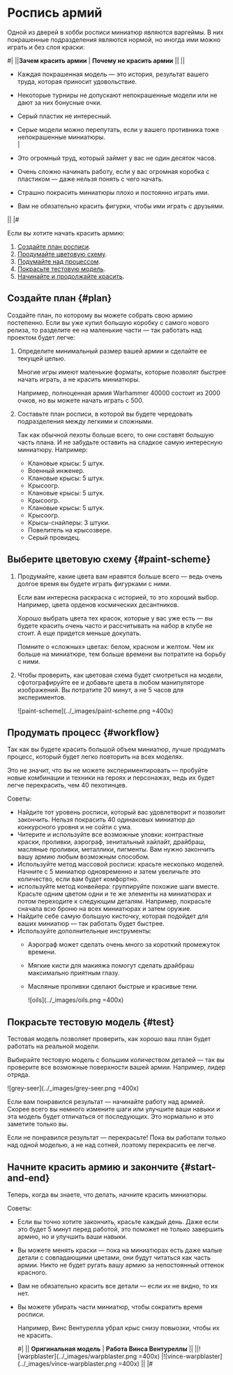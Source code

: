 # Роспись армий


Одной из дверей в хобби росписи миниатюр являются варгеймы. В них покрашенные подразделения являются нормой, но иногда ими можно играть и без слоя краски:

#|
||**Зачем красить армии** | **Почему не красить армии** ||
|| 

* Каждая покрашенная модель — это история, результат вашего труда, которая приносит удовольствие.
* Некоторые турниры не допускают непокрашенные модели или не дают за них бонусные очки.
* Серый пластик не интересный.
* Серые модели  можно перепутать, если у вашего противника тоже непокрашенные миниатюры.  
|

* Это огромный труд, который займет у вас не один десяток часов.
* Очень сложно начинать работу, если  у вас огромная коробка с пластиком — даже нельзя понять с чего начать. 
* Страшно покрасить миниатюры плохо и постоянно играть ими.
* Вам не обязательно красить фигурки, чтобы ими играть с друзьями.

||
|#

Если вы хотите начать красить армию:

1. [Создайте план росписи](#plan).
2. [Продумайте цветовую схему](#paint-scheme).
3. [Подумайте над процессом](#workflow).
4. [Покрасьте тестовую модель](#test).
5. [Начинайте и продолжайте красить](#start-and-end).

## Создайте план {#plan}

Создайте план, по которому вы можете собрать свою армию постепенно. Если вы уже купил большую коробку с самого нового релиза, то разделите ее на маленькие части — так работать над проектом будет легче:

1. Определите минимальный размер вашей армии и сделайте ее текущей целью.
   
    Многие игры имеют маленькие форматы, которые позволят быстрее начать играть, а не красить миниатюры.

    Например, полноценная армия Warhammer 40000 состоит из 2000 очков, но вы можете начать играть с 500.

2. Составьте план росписи, в которой вы будете чередовать подразделения между легкими и сложными.
   
   Так как обычной пехоты больше всего, то они составят большую часть плана. И не забудьте оставить на сладкое самую интересную миниатюру. Например:

   * Клановые крысы: 5 штук.
   * Военный инженер.
   * Клановые крысы: 5 штук.
   * Крысоогр.
   * Клановые крысы: 5 штук.
   * Крысоогр.
   * Клановые крысы: 5 штук.
   * Крысоогр.
   * Крысы-снайперы: 3 штуки.
   * Повелитель на крысозвере.
   * Серый провидец.

## Выберите цветовую схему {#paint-scheme}

1. Продумайте, какие цвета вам нравятся больше всего — ведь очень долгое время вы будете играть фигурками с ними.

    Если вам интересна раскраска с историей, то это хороший выбор. Например, цвета орденов космических десантников.

    Хорошо выбрать цвета тех красок, которые у вас уже есть — вы будете красить очень часто и рассчитывать на набор в клубе не стоит. А еще придется меньше докупать.

    Помните о «сложных» цветах: белом, красном и желтом. Чем их больше на миниатюре, тем больше времени вы потратите на борьбу с ними.

2. Чтобы проверить, как цветовая схема будет смотреться на модели, сфотографируйте ее и добавьте цвета в любом манипуляторе изображений. Вы потратите 20 минут, а не 5 часов для экспериментов.

   ![paint-scheme](../_images/paint-scheme.png =400x)
   
## Продумать процесс {#workflow}

Так как вы будете красить большой объем миниатюр, лучше продумать процесс, который будет легко повторить на всех моделях.

Это не значит, что вы не можете экспериментировать — пробуйте новые комбинации и техники на героях и персонажах, ведь их будет легче перекрасить, чем 40 пехотинцев.

Советы:
* Найдите тот уровень росписи, который вас удовлетворит и позволит закончить. Нельзя покрасить 40 одинаковых миниатюр до конкурсного уровня и не сойти с ума.
* Читерите и используйте все возможные уловки: контрастные краски, проливки, аэрограф, зенитальный хайлайт, драйбраш, масляные проливки, металлики, пигменты. Вам нужно закончить вашу армию любым возможным способом.
* Используйте метод массовой росписи: красьте несколько моделей. Начните с 5 миниатюр одновременно и затем увеличьте это количество, если вам будет комфортно.
* используйте метод конвейера: группируйте похожие шаги вместе. Красьте одним цветом одни и те же элементы на миниатюрах и потом переходите к следующим деталям. Например, покрасьте сначала всю броню на всех миниатюрах и затем оружие.
* Найдите себе самую большую кисточку, которая подойдет для ваших миниатюр — так работать будет быстрее.
* Используйте дополнительные инструменты:
   * Аэрограф может сделать очень много за короткий промежуток времени.
   * Мягкие кисти для макияжа помогут сделать драйбраш максимально приятным глазу.
   * Масляные проливки сделают быстрые и красивые тени.

        ![oils](../_images/oils.png  =400x)

## Покрасьте тестовую модель {#test}

Тестовая модель позволяет проверить, как хорошо ваш план будет работать на реальной модели.

Выбирайте тестовую модель с большим количеством деталей — так вы проверите все возможные поверхности вашей армии. Например, лидер отряда.

![grey-seer](../_images/grey-seer.png =400x)

Если вам понравился результат — начинайте работу над армией. Скорее всего вы немного измените шаги или улучшите ваши навыки и эта модель будет отличаться от последующих. Это нормально и это заметите только вы.

Если не понравился результат — перекрасьте! Пока вы работали только над одной моделью, а не над сотней, поэтому перекрасить ее легче.

## Начните красить армию и закончите {#start-and-end}

Теперь, когда вы знаете, что делать, начните красить миниатюры.

Советы:

* Если вы точно хотите закончить, красьте каждый день. Даже если это будет 5 минут перед работой, это поможет не только завершить армию, но и улучшить ваши навыки.

* Вы можете менять краски — пока на миниатюрах есть даже малые детали с совпадающими цветами, они будут читаться как часть армии. Никто не будет ругать вашу армию за непостоянный оттенок красного.

* Вам не обязательно красить все детали — если их не видно, то их нет. 

* Вы можете убирать части миниатюр, чтобы сократить время росписи.

    Например, Винс Вентурелла убрал крыс снизу повыозки, чтобы их не красить.

    #|
    || **Оригинальная модель**
    | **Работа Винса Вентуреллы**
    ||
    ||![warpblaster](../_images/warpblaster.png =400x)
    |![vince-warpblaster](../_images/vince-warpblaster.png =400x)
    ||
    |#